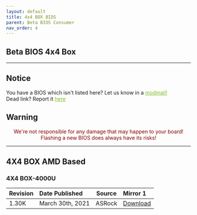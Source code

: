 ```yaml
---
layout: default
title: 4x4 BOX BIOS
parent: Beta BIOS Consumer
nav_order: 4
---
```

## Beta BIOS 4x4 Box

***

## Notice
You have a BIOS which isn't listed here? Let us know in a <a style="color:#79bd28" href="https://www.reddit.com/message/compose?to=%2Fr%2FASRock" target="_blank">modmail!</a>  
Dead link? Report it <a style="color:#79bd28" href="https://forms.gle/ApqAN72vS6sxzFnm7" target="_blank">here</a>  

## Warning
<p style="color:#840000;text-align:center">We're not responsible for any damage that may happen to your board! Flashing a new BIOS does always have its risks!</p>

***

## **4X4 BOX AMD Based**

### **4X4 BOX-4000U**

Revision|Date Published|Source|Mirror 1
:--|:--|:--:|:--
1.30K|March 30th, 2021|ASRock|[Download](https://drive.google.com/file/d/1MkWamEdbhKZMB-LAygC4I6WazMnlDmqS/view?usp=sharing)